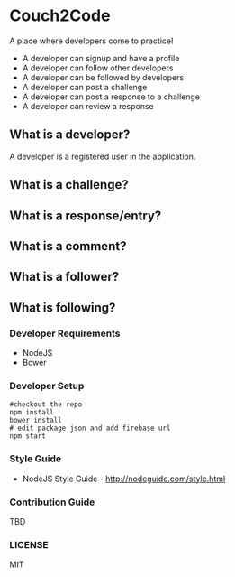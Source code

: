 # Couch2Code

A place where developers come to practice!

* A developer can signup and have a profile
* A developer can follow other developers
* A developer can be followed by developers
* A developer can post a challenge
* A developer can post a response to a challenge
* A developer can review a response

## What is a developer?

A developer is a registered user in the application.

## What is a challenge?

## What is a response/entry?

## What is a comment?

## What is a follower?

## What is following?

### Developer Requirements

* NodeJS
* Bower

### Developer Setup

```
#checkout the repo
npm install
bower install
# edit package json and add firebase url
npm start
```

### Style Guide

* NodeJS Style Guide - http://nodeguide.com/style.html

### Contribution Guide

TBD

### LICENSE

MIT


